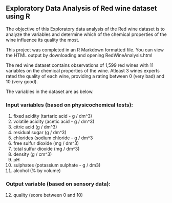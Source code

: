 ## Exploratory Data Analysis of Red wine dataset using R

The objective of this Exploratory data analysis of the Red wine dataset is to analyze the variables and determine which of the chemical properties of the wine influence its quality the most.

This project was completed in an R Markdown formatted file. You can view the HTML output by downloading and opening RedWineAnalysis.html 

The red wine dataset contains observations of 1,599 red wines with 11 variables on the chemical properties of the wine. Atleast 3 wines experts rated the quality of each wine, providing a rating between 0 (very bad) and 10 (very good).

The variables in the dataset are as below.

### Input variables (based on physicochemical tests):

  1. fixed acidity (tartaric acid - g / dm^3)
  2. volatile acidity (acetic acid - g / dm^3)
  3. citric acid (g / dm^3)
  4. residual sugar (g / dm^3)
  5. chlorides (sodium chloride - g / dm^3
  6. free sulfur dioxide (mg / dm^3)
  7. total sulfur dioxide (mg / dm^3)
  8. density (g / cm^3)
  9. pH
  10. sulphates (potassium sulphate - g / dm3)
  11. alcohol (% by volume)

### Output variable (based on sensory data):
  12. quality (score between 0 and 10)
